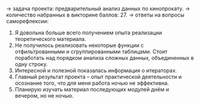 → задача проекта: предварительный анализ данных по кинопрокату.
→ количество набранных в викторине баллов: 27.
→ ответы на вопросы саморефлексии:
1. Я довольна больше всего получением опыта реализации теоретического материала.
2. Не получилось реализовать некоторые функции с отфильтрованными и сгруппированными таблицами. Стоит поработать над порядком анализа сложных данных, объединенных в одну строку.
3. Интересной и полезной показалась информация о итераторах.
4. Главный результат проекта – опыт практической деятельности и осознание того, что для меня работа ночью не эффективна.
5. Планирую изучать материал последующих модулей днём и вечером, но не ночью.
